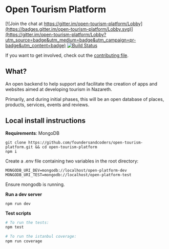 # Open Tourism Platform

[![Join the chat at https://gitter.im/open-tourism-platform/Lobby](https://badges.gitter.im/open-tourism-platform/Lobby.svg)](https://gitter.im/open-tourism-platform/Lobby?utm_source=badge&utm_medium=badge&utm_campaign=pr-badge&utm_content=badge)
[![Build Status](https://travis-ci.org/foundersandcoders/open-tourism-platform.svg?branch=master)](https://travis-ci.org/foundersandcoders/open-tourism-platform)

If you want to get involved, check out the [contributing file](./CONTRIBUTING.md).

## What?
An open backend to help support and facilitate the creation of apps and websites aimed at developing tourism in Nazareth.

Primarily, and during initial phases, this will be an open database of places, products, services, events and reviews.

## Local install instructions

**Requirements**: MongoDB

```
git clone https://github.com/foundersandcoders/open-tourism-platform.git && cd open-tourism-platform
npm i
```

Create a .env file containing two variables in the root directory:
```
MONGODB_URI_DEV=mongodb://localhost/open-platform-dev
MONGODB_URI_TEST=mongodb://localhost/open-platform-test
```

Ensure mongodb is running.

**Run a dev server**

```
npm run dev
```

**Test scripts**

```bash
# To run the tests:
npm test

# To run the istanbul coverage:
npm run coverage 
```
